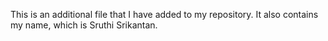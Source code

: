 This is an additional file that I have added to my repository.
It also contains my name, which is Sruthi Srikantan.
